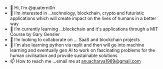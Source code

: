 - 👋 Hi, I’m @quaterni0n
- 👀 I’m interested in ...technology, blockchain, crypto and futuristic applications which will create impact on the lives of humans in a better way
- 🌱 I’m currently learning ...blockchain and it's applications through a MIT Course by Gary Gensler
- 💞️ I’m looking to collaborate on ... SaaS and blockchain projects
- 🫡 I'm also learning python via replit and then will go into machine learning and eventually gen AI to work on fascinating problems for the human civilisation and provide sustainable solutions
- 📫 How to reach me ...email me at anuacharya1989@gmail.com

<!---
quaterni0n/quaterni0n is a ✨ special ✨ repository because its `README.md` (this file) appears on your GitHub profile.
You can click the Preview link to take a look at your changes.
--->
